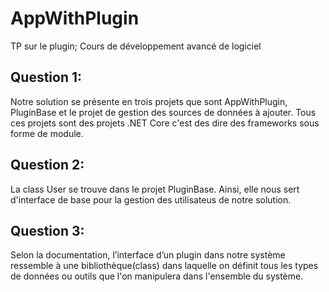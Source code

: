 # AppWithPlugin
TP sur le plugin; Cours de développement avancé de logiciel

## Question 1:
Notre solution se présente en trois projets que sont AppWithPlugin, PluginBase et le projet de gestion des sources de données à ajouter. Tous ces projets sont des projets .NET Core c'est des dire des frameworks sous forme de module.

## Question 2:
La class User se trouve dans le projet PluginBase. Ainsi, elle nous sert d'interface de base pour la gestion des utilisateus de notre solution. 

## Question 3:
Selon la documentation, l’interface  d’un plugin  dans  notre système ressemble à une bibliothèque(class) dans laquelle on définit tous les types de données ou outils que l'on manipulera dans l'ensemble du système.
